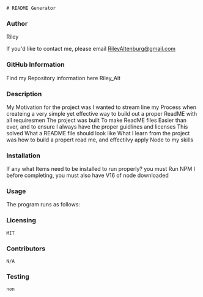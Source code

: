 
    # README Generator 

   
  ### Author
  Riley

  If you'd like to contact me, please email RileyAltenburg@gmail.com
  
   
   
  ### GitHub Information 
  
  Find my Repository information here Riley_Alt
  

   
  ### Description

  My Motivation for the project was I wanted to stream line my Process when createing a very simple yet effective way to build out a proper ReadME with all requiresmen
  The project was built To make ReadME files Easier than ever, and to ensure I always have the proper guidlines and licenses
  This solved What a README file should look like
  What I learn from the project was how to build a propert read me, and effectilvy apply Node to my skills
  

   
  ### Installation 

  If any what Items need to be installed to run properly? you must Run NPM I before completing, you must also have V16 of node downloaded
  

   
  ### Usage 

  The program runs as follows: 
  

   
  ### Licensing 

    MIT
  

   
  ### Contributors 

    N/A
  

   
  ### Testing

    non
  

  